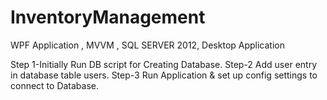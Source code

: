 InventoryManagement
===================

WPF Application , MVVM , SQL SERVER 2012, Desktop Application

Step 1-Initially Run DB script for Creating Database.
Step-2 Add user entry in database table users.
Step-3 Run Application & set up config settings to connect to Database.

